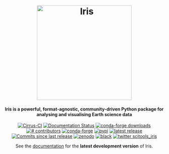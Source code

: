 <h1 align="center">
  <a href="https://scitools-iris.readthedocs.io/en/latest/">
   <img src="https://scitools-iris.readthedocs.io/en/latest/_static/iris-logo-title.png" alt="Iris" width="300"></a><br>
</h1>


<h4 align="center">
    Iris is a powerful, format-agnostic, community-driven Python package for
    analysing and visualising Earth science data
</h4>

<p align="center">
<a href="https://cirrus-ci.com/github/SciTools/iris">
<img src="https://api.cirrus-ci.com/github/SciTools/iris.svg?branch=master"
     alt="Cirrus-CI" /></a>
<a href="https://scitools-iris.readthedocs.io/en/latest/?badge=latest">
<img src="https://readthedocs.org/projects/scitools-iris/badge/?version=latest"
     alt="Documentation Status" /></a>
<a href="https://anaconda.org/conda-forge/iris">
<img src="https://img.shields.io/conda/dn/conda-forge/iris.svg"
     alt="conda-forge downloads" /></a>
<a href="https://github.com/SciTools/iris/graphs/contributors">
<img src="https://img.shields.io/github/contributors/SciTools/iris.svg"
     alt="# contributors" /></a>
<a href="https://anaconda.org/conda-forge/iris">
<img src="https://img.shields.io/conda/v/conda-forge/iris?color=orange&label=conda-forge%7Ciris"
     alt="conda-forge" /></a>
<a href="https://pypi.org/project/scitools-iris">
<img src="https://img.shields.io/pypi/v/scitools-iris?color=orange&label=pypi%7Cscitools-iris"
     alt="pypi" /></a>
<a href="https://github.com/SciTools/iris/releases">
<img src="https://img.shields.io/github/v/release/scitools/iris"
     alt="latest release" /></a>
<a href="https://github.com/SciTools/iris/commits/master">
<img src="https://img.shields.io/github/commits-since/SciTools/iris/latest.svg"
     alt="Commits since last release" /></a>
<a href="https://zenodo.org/badge/latestdoi/5312648">
<img src="https://zenodo.org/badge/5312648.svg"
     alt="zenodo" /></a>
<a href="https://github.com/psf/black">
<img src="https://img.shields.io/badge/code%20style-black-000000.svg"
     alt="black" /></a>
<a href="https://twitter.com/scitools_iris">
<img src="https://img.shields.io/twitter/follow/scitools_iris?color=yellow&label=twitter%7Cscitools_iris&logo=twitter&style=plastic"
     alt="twitter scitools_iris" /></a>
</p>

<p align="center">
See the <a href="https://scitools-iris.readthedocs.io/en/latest/">documentation</a> for the <b>latest development version</b> of Iris.
</p>
